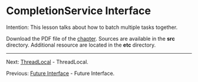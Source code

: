 # CompletionService Interface

Intention: This lesson talks about how to batch multiple tasks together.

Download the PDF file of the [chapter](chapter_36.pdf). Sources are available in the <b>src</b> directory. 
Additional resource are located in the <b>etc</b> directory.

<hr>

Next: [ThreadLocal](chapter_37.md "ThreadLocal") - ThreadLocal.

Previous: [Future Interface](chapter_35.md "Future Interface") - Future Interface.